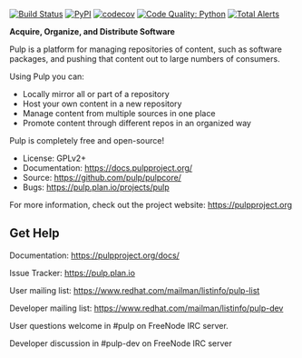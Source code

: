 [![Build Status](https://travis-ci.com/pulp/pulpcore.svg)](https://travis-ci.com/pulp/pulpcore)
[![PyPI](https://img.shields.io/pypi/pyversions/pulpcore.svg)](https://pypi.python.org/pypi/pulpcore)
[![codecov](https://codecov.io/gh/pulp/pulpcore/branch/master/graph/badge.svg)](https://codecov.io/gh/pulp/pulpcore/branch/master)
[![Code Quality: Python](https://img.shields.io/lgtm/grade/python/g/pulp/pulpcore.svg?logo=lgtm&logoWidth=18)](https://lgtm.com/projects/g/pulp/pulpcore/context:python)
[![Total Alerts](https://img.shields.io/lgtm/alerts/g/pulp/pulpcore.svg?logo=lgtm&logoWidth=18)](https://lgtm.com/projects/g/pulp/pulpcore/alerts)

**Acquire, Organize, and Distribute Software**

Pulp is a platform for managing repositories of content, such as software
packages, and pushing that content out to large numbers of consumers.

Using Pulp you can:
- Locally mirror all or part of a repository
- Host your own content in a new repository
- Manage content from multiple sources in one place
- Promote content through different repos in an organized way

Pulp is completely free and open-source!
- License: GPLv2+
- Documentation: https://docs.pulpproject.org/
- Source: https://github.com/pulp/pulpcore/
- Bugs: https://pulp.plan.io/projects/pulp

For more information, check out the project website: https://pulpproject.org

Get Help
--------

Documentation: https://pulpproject.org/docs/

Issue Tracker: https://pulp.plan.io

User mailing list: https://www.redhat.com/mailman/listinfo/pulp-list

Developer mailing list: https://www.redhat.com/mailman/listinfo/pulp-dev

User questions welcome in #pulp on FreeNode IRC server.

Developer discussion in #pulp-dev on FreeNode IRC server

